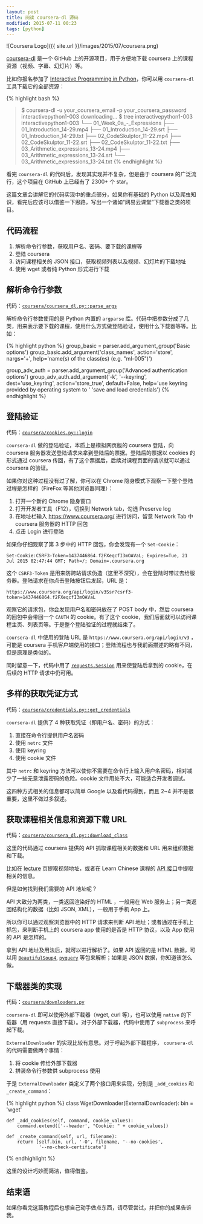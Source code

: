 ```yaml
---
layout: post
title: 阅读 coursera-dl 源码
modified: 2015-07-11 00:23
tags: [python]
---
```


![Coursera Logo]({{ site.url }}/images/2015/07/coursera.png)

[coursera-dl][] 是一个 GitHub 上的开源项目，用于方便地下载 coursera 上的课程资源（视频、字幕、幻灯片）等。

<!--more-->

比如你报名参加了 [Interactive Programming in Python][interactive-programming-in-python]，你可以用 `coursera-dl` 工具下载它的全部资源：

{% highlight bash %}
> $ coursera-dl -u your_coursera_email -p your_coursera_password interactivepython1-003
downloading...
> $ tree interactivepython1-003
interactivepython1-003
└── 01_Week_0a_-_Expressions
    ├── 01_Introduction_14-29.mp4
    ├── 01_Introduction_14-29.srt
    ├── 01_Introduction_14-29.txt
    ├── 02_CodeSkulptor_11-22.mp4
    ├── 02_CodeSkulptor_11-22.srt
    ├── 02_CodeSkulptor_11-22.txt
    ├── 03_Arithmetic_expressions_13-24.mp4
    ├── 03_Arithmetic_expressions_13-24.srt
    └── 03_Arithmetic_expressions_13-24.txt
{% endhighlight %}

[coursera-dl]: https://github.com/coursera-dl/coursera
[interactive-programming-in-python]: https://class.coursera.org/interactivepython1-003

看完 `coursera-dl` 的代码后，发现其实现并不复杂，但是由于 coursera 的广泛流行，这个项目在 GitHub 上已经有了 2300+ 个 star。

这篇文章会讲解它的代码实现中的重点部分，如果你有基础的 Python 以及爬虫知识，看完后应该可以借鉴一下思路，写出一个诸如“网易云课堂”下载器之类的项目。

## 代码流程

1. 解析命令行参数，获取用户名、密码、要下载的课程等
2. 登陆 coursera
3. 访问课程相关的 JSON 接口，获取视频列表以及视频、幻灯片的下载地址
4. 使用 wget 或者纯 Python 形式进行下载

## 解析命令行参数

代码：[`coursera/coursera_dl.py::parse_args`][parse_args]

解析命令行参数使用的是 Python 内置的 `argparse` 库。代码中把参数分成了几类，用来表示要下载的课程，使用什么方式做登陆验证，使用什么下载器等等。比如：

{% highlight python %}
group_basic = parser.add_argument_group('Basic options')
group_basic.add_argument('class_names',
                         action='store',
                         nargs='+',
                         help='name(s) of the class(es) (e.g. "ml-005")')

group_adv_auth = parser.add_argument_group('Advanced authentication options')
group_adv_auth.add_argument('-k',
                            '--keyring',
                            dest='use_keyring',
                            action='store_true',
                            default=False,
                            help='use keyring provided by operating system to '
                            'save and load credentials')
{% endhighlight %}

[argparse-crash-course]: /2015/06/08/argparse-5-minutes-crash-course/
[parse_args]: https://github.com/coursera-dl/coursera/blob/ab276004db063345f79083abbef80bf0397abb38/coursera/coursera_dl.py#L589

## 登陆验证

代码：[`coursera/cookies.py::login`][login]

`coursera-dl` 做的登陆验证，本质上是模拟网页版的 coursera 登陆，向 coursera 服务器发送登陆请求来拿到登陆后的票据。登陆后的票据以 cookies 的形式通过 coursera 传回，有了这个票据后，后续对课程页面的请求就可以通过 coursera 的验证。

如果你对这种过程没有过了解，你可以在 Chrome 隐身模式下观察一下整个登陆过程是怎样的（FireFox 等其他浏览器同理）：

1. 打开一个新的 Chrome 隐身窗口
2. 打开开发者工具（F12），切换到 Network tab，勾选 Preserve log
3. 在地址栏输入 https://www.coursera.org/ 进行访问，留意 Network Tab 中 coursera 服务器的 HTTP 回包
4. 点击 Login 进行登陆

如果你仔细观察了第 3 步中的 HTTP 回包，你会发现有一个 `Set-Cookie`：

    Set-Cookie:CSRF3-Token=1437446864.f2FXeqcfI3mOAVaL; Expires=Tue, 21 Jul 2015 02:47:44 GMT; Path=/; Domain=.coursera.org

这个 `CSRF3-Token` 是用来防跨站请求伪造（这里不深究），会在登陆时带过去给服务器。登陆请求在你点击登陆按钮后发起，URL 是：

    https://www.coursera.org/api/login/v3Ssr?csrf3-token=1437446864.f2FXeqcfI3mOAVaL

观察它的请求包，你会发现用户名和密码放在了 POST body 中，然后 coursera 的回包中会带回一个 `CAUTH` 的 cookie。有了这个 cookie，我们后面就可以访问课程主页、列表页等。于是整个登陆验证的过程就结束了。

`coursera-dl` 中使用的登陆 URL 是 `https://www.coursera.org/api/login/v3` ，可能是 coursera 手机客户端使用的接口；登陆流程也与我前面描述的略有不同，但是原理是类似的。

同时留意一下，代码中用了 [`requests.Session`][requests-session] 用来使登陆后拿到的 cookie，在后续的 HTTP 请求中仍可用。

[login]: https://github.com/coursera-dl/coursera/blob/ab276004db063345f79083abbef80bf0397abb38/coursera/cookies.py#L71
[requests-session]: http://docs.python-requests.org/en/latest/user/advanced/#session-objects

## 多样的获取凭证方式

代码：[`coursera/credentials.py::get_credentials`][get_credentials]

`coursera-dl` 提供了 4 种获取凭证（即用户名、密码）的方式：

1. 直接在命令行提供用户名密码
2. 使用 `netrc` 文件
3. 使用 keyring
4. 使用 cookie 文件

其中 `netrc` 和 keyring 方法可以使你不需要在命令行上输入用户名密码，相对减少了一些无意泄露密码的危险。cookie 文件用处不大，可能适合开发者调试。

这四种方式相关的信息都可以简单 Google 以及看代码得到，而且 2~4 并不是很重要，这里不做过多叙述。

[get_credentials]: https://github.com/coursera-dl/coursera/blob/ab276004db063345f79083abbef80bf0397abb38/coursera/credentials.py#L139

## 获取课程相关信息和资源下载 URL

代码：[`coursera/coursera_dl.py::download_class`][download_class]

这里的代码通过 coursera 提供的 API 抓取课程相关的数据和 URL 用来组织数据和下载。

比如在 [lecture][] 页提取视频地址，或者在 Learn Chinese 课程的 [API 接口][learn-chinese]中提取相关的信息。

但是如何找到我们需要的 API 地址呢？

API 大致分为两类，一类返回渲染好的 HTML ，一般用在 Web 服务上；另一类返回结构化的数据（比如 JSON, XML），一般用于手机 App 上。

所以你可以通过观察浏览器中的 HTTP 请求来判断 API 地址；或者通过在手机上抓包，来判断手机上的 coursera app 使用的是否是 HTTP 协议，以及 App 使用的 API 是怎样的。

拿到 API 地址及用法后，就可以进行解析了。如果 API 返回的是 HTML 数据，可以用 [`BeautifulSoup4`][bs4], [`pyquery`][pyquery] 等包来解析；如果是 JSON 数据，你知道该怎么做。

[download_class]: https://github.com/coursera-dl/coursera/blob/ab276004db063345f79083abbef80bf0397abb38/coursera/coursera_dl.py#L888
[lecture]: https://class.coursera.org/interactivepython1-003/lecture
[learn-chinese]: https://www.coursera.org/api/opencourse.v1/course/learn-chinese
[bs4]: http://www.crummy.com/software/BeautifulSoup/bs4/doc/
[pyquery]: https://pythonhosted.org/pyquery/

## 下载器类的实现

代码：[`coursera/downloaders.py`][downloaders]

`coursera-dl` 即可以使用外部下载器（wget, curl 等），也可以使用 `native` 的下载器（用 requests 直接下载）。对于外部下载器，代码中使用了 `subprocess` 来呼起下载。

`ExternalDownloader` 的实现比较有意思。对于呼起外部下载程序， `coursera-dl` 的代码需要做两个事情：

1. 将 cookie 传给外部下载器
2. 拼装命令行参数供 subprocess 使用

于是 `ExternalDownloader` 类定义了两个接口用来实现，分别是 `_add_cookies` 和 `_create_command`：

{% highlight python %}
class WgetDownloader(ExternalDownloader):
    bin = 'wget'

    def _add_cookies(self, command, cookie_values):
        command.extend(['--header', "Cookie: " + cookie_values])

    def _create_command(self, url, filename):
        return [self.bin, url, '-O', filename, '--no-cookies',
                '--no-check-certificate']
{% endhighlight %}

这里的设计巧妙而简洁，值得借鉴。

[downloaders]: https://github.com/coursera-dl/coursera/blob/ab276004db063345f79083abbef80bf0397abb38/coursera/downloaders.py

## 结束语

如果你看完这篇教程后也想自己动手做点东西，请尽管尝试，并把你的成果告诉我。
